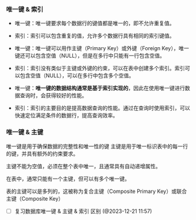 ### 唯一键 & 索引

- 唯一键：唯一键要求每个数据行的键值都是唯一的，即不允许重复值。
- 索引：索引可以包含重复的值，允许多个数据行具有相同的索引键值。

-  唯一键：唯一键可以用作主键（Primary Key）或外键（Foreign Key），唯一键还可以包含空值（NULL），但是在多行中只能有一行包含空值。
- 索引：索引没有类似于主键或外键的约束，可以在表中创建多个索引。索引可以包含空值（NULL），可以在多行中包含多个空值。

- 唯一键：**唯一键的数据结构通常是基于索引实现的**，因此在使用唯一键进行数据查询时，会获得较好的性能。
- 索引：索引的主要目的是提高数据查询的性能。通过在查询时使用索引，可以快速定位满足条件的数据行，提高查询效率。

### 唯一键 & 主键

唯一键是用于确保数据的完整性和唯一性的键
主键是用于唯一标识表中的每一行的键，并具有额外的约束要求。

主键不能为空值，必须在整个表中唯一，且通常具有自动递增属性。

在表中，通常只能有一个主键，但可以有多个唯一键。

表的主键可以是多列的，这被称为复合主键（Composite Primary Key）或联合主键（Composite Key）



- [ ]  复习数据库唯一键 & 主键 & 索引 区别  (@2023-12-21 11:57)